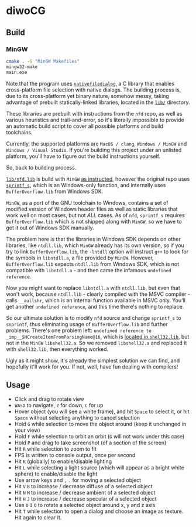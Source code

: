 # diwoCG

## Build

### MinGW

```bash
cmake . -G "MinGW Makefiles"
mingw32-make
main.exe
```

Note that the program uses [`nativefiledialog`](https://github.com/mlabbe/nativefiledialog), a C library that enables cross-platform file selection with native dialogs. The building process is, due to its cross-platform yet binary nature, somehow messy, taking advantage of prebuilt statically-linked libraries, located in the [`lib/`](lib/) directory.

These libraries are prebuilt with instructions from the `nfd` repo, as well as various heuristics and trail-and-error, so it's literally impossible to provide an automatic build script to cover all possible platforms and build toolchains.

Currently, the supported platforms are `MacOS / clang`, `Windows / MinGW` and `Windows / Visual Studio`. If you're building this project under an unlisted platform, you'll have to figure out the build instructions yourself.

So, back to building process.

[`lib/nfd.lib`](lib/nfd.lib) is build with `MinGW` [as instructed](https://github.com/mlabbe/nativefiledialog/blob/master/docs/build.md), however the original repo uses [`sprintf_s`](https://docs.microsoft.com/en-us/cpp/c-runtime-library/reference/sprintf-s-sprintf-s-l-swprintf-s-swprintf-s-l?view=vs-2019), which is an Windows-only function, and internally uses `BufferOverflow.lib` from Windows SDK.

`MinGW`, as a port of the GNU toolchain to Windows, contains a set of modified version of Windows header files as well as static libraries that work well on most cases, but not *ALL* cases. As of `nfd`, `sprintf_s` requires `BufferOverflow.lib` which is not shipped along with `MinGW`, so we have to get it out of Windows SDK manually.

The problem here is that the libraries in Windows SDK depends on other libraries, like `ntdll.lib`, which `MinGW` already has its own version, so if you try to link `BufferOverflow.lib`, the `-lntdll` option will instruct `g++` to look for the symbols in `libntdll.a`, a file provided by `MinGW`. However, `BufferOverflow.lib` expects `ntdll.lib` from Windows SDK, which is not compatible with `libntdll.a` - and then came the infamous `undefined reference`.

Now you might want to replace `libntdll.a` with `ntdll.lib`, but even that won't work, because `ntdll.lib` - clearly compiled with the MSVC compiler - calls `__aullshr`, which is an internal function available in MSVC only. You'll get another `undefined reference`, and this time there's nothing to replace.

So our ultimate solution is to modify `nfd` source and change `sprintf_s` to `snprintf`, thus eliminating usage of `BufferOverflow.lib` and further problems. There's one problem left: `undefined reference to _imp__SHCreateItemFromParsingName@16`, which is [located in `shell32.lib`](https://docs.microsoft.com/en-us/windows/win32/api/shobjidl_core/nf-shobjidl_core-shcreateitemfromparsingname), but not in the `MinGW` `libshell32.a`. So we removed `libshell32.a` and replaced it with `shell32.lib`, then everything worked.

Ugly as it might show, it's already the simplest solution we can find, and hopefully it'll work for you. If not, well, have fun dealing with compilers!

## Usage

- Click and drag to rotate view
- `WASD` to navigate, `Z` for down, `C` for up
- Hover object (you will see a white frame), and hit `Space` to select it, or hit `Space` without selecting anything to cancel selection
- Hold `G` while selection to move the object around (keep it unchanged in your view)
- Hold `F` while selection to orbit an orbit (`G` will not work under this case)
- Hold `P` and drag to take screenshot (of a section of the screen)
- Hit `R` while selection to zoom to fit
- FPS is written to console output, once per second
- Hit `K` (globally) to enable/disable lighting
- Hit `L` while selecting a light source (which will appear as a bright white sphere) to enable/disable the light
- Use arrow keys and `,` `.` for moving a selected object
- Hit `V` `B` to increase / decrease diffuse of a selected object
- Hit `N` `M` to increase / decrease ambient of a selected object
- Hit `H` `J` to increase / decrease specular of a selected object
- Use `U` `I` `O` to rotate a selected object around x, y and z axis
- Hit `T` while selection to open a dialog and choose an image as texture. Hit again to clear it.
